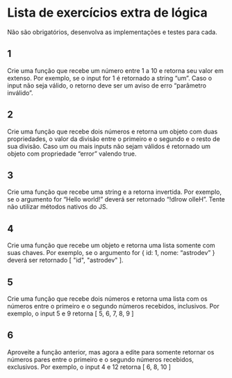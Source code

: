 # Lista de exercícios extra de lógica

Não são obrigatórios, desenvolva as implementações e testes para cada.

## 1
Crie uma função que recebe um número entre 1 a 10 e retorna seu valor em extenso. Por exemplo, se o input for 1 é retornado a string “um”. Caso o input não seja válido, o retorno deve ser um aviso de erro “parâmetro inválido”.

## 2
Crie uma função que recebe dois números e retorna um objeto com duas propriedades, o valor da divisão entre o primeiro e o segundo e o resto de sua divisão. Caso um ou mais inputs não sejam válidos é retornado um objeto com propriedade “error” valendo true.

## 3
Crie uma função que recebe uma string e a retorna invertida. Por exemplo, se o argumento for “Hello world!” deverá ser retornado  “!dlrow olleH”. Tente não utilizar métodos nativos do JS. 

## 4
Crie uma função que recebe um objeto e retorna uma lista somente com suas chaves. Por exemplo, se o argumento for { id: 1, nome: “astrodev” } deverá ser retornado [ "id", "astrodev" ].

## 5
Crie uma função que recebe dois números e retorna uma lista com os números entre o primeiro e o segundo números recebidos, inclusivos. Por exemplo, o input 5 e 9 retorna [ 5, 6, 7, 8, 9 ]

## 6
Aproveite a função anterior, mas agora a edite para somente retornar os números pares entre o primeiro e o segundo números recebidos, exclusivos. Por exemplo, o input 4 e 12 retorna [ 6, 8, 10 ]
